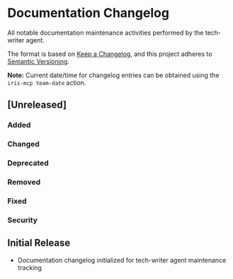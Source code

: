# Documentation Changelog

All notable documentation maintenance activities performed by the tech-writer agent.

The format is based on [Keep a Changelog](https://keepachangelog.com/en/1.1.0/),
and this project adheres to [Semantic Versioning](https://semver.org/spec/v2.0.0.html).

**Note:** Current date/time for changelog entries can be obtained using the `iris-mcp team-date` action.

## [Unreleased]

### Added
### Changed
### Deprecated
### Removed
### Fixed
### Security

## Initial Release
- Documentation changelog initialized for tech-writer agent maintenance tracking